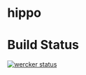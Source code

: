 hippo
=====

Build Status
============

[![wercker status](https://app.wercker.com/status/133164142e15024975f304136eb4a9db/m "wercker status")](https://app.wercker.com/project/bykey/133164142e15024975f304136eb4a9db)
